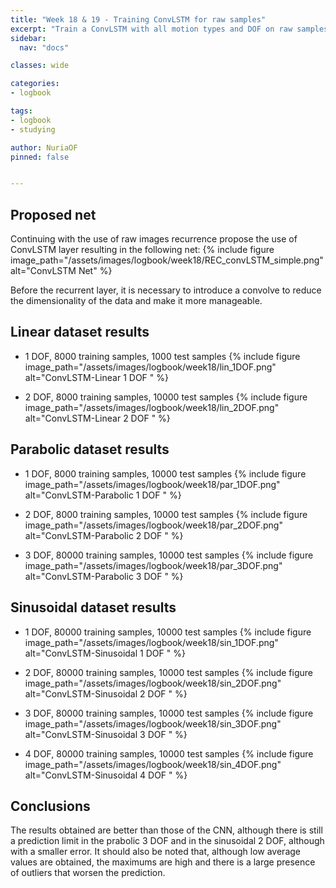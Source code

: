 ```yaml
---
title: "Week 18 & 19 - Training ConvLSTM for raw samples"
excerpt: "Train a ConvLSTM with all motion types and DOF on raw samples."
sidebar:
  nav: "docs"

classes: wide

categories:
- logbook

tags:
- logbook
- studying

author: NuriaOF
pinned: false


---
```



## Proposed net

Continuing with the use of raw images recurrence propose the use of ConvLSTM layer resulting in the following net:
{% include figure image_path="/assets/images/logbook/week18/REC_convLSTM_simple.png" alt="ConvLSTM Net" %}

Before the recurrent layer, it is necessary to introduce a convolve to reduce the dimensionality of the data and make it more manageable.

## Linear dataset results

- 1 DOF, 8000 training samples, 1000 test samples
{% include figure image_path="/assets/images/logbook/week18/lin_1DOF.png" alt="ConvLSTM-Linear 1 DOF " %}

- 2 DOF, 8000 training samples, 10000 test samples
{% include figure image_path="/assets/images/logbook/week18/lin_2DOF.png" alt="ConvLSTM-Linear 2 DOF " %}

## Parabolic dataset results

- 1 DOF, 8000 training samples, 10000 test samples
{% include figure image_path="/assets/images/logbook/week18/par_1DOF.png" alt="ConvLSTM-Parabolic 1 DOF " %}

- 2 DOF, 8000 training samples, 10000 test samples
{% include figure image_path="/assets/images/logbook/week18/par_2DOF.png" alt="ConvLSTM-Parabolic 2 DOF " %}

- 3 DOF, 80000 training samples, 10000 test samples
{% include figure image_path="/assets/images/logbook/week18/par_3DOF.png" alt="ConvLSTM-Parabolic 3 DOF " %}

## Sinusoidal dataset results

- 1 DOF, 80000 training samples, 10000 test samples
{% include figure image_path="/assets/images/logbook/week18/sin_1DOF.png" alt="ConvLSTM-Sinusoidal 1 DOF " %}

- 2 DOF, 80000 training samples, 10000 test samples
{% include figure image_path="/assets/images/logbook/week18/sin_2DOF.png" alt="ConvLSTM-Sinusoidal 2 DOF " %}

- 3 DOF, 80000 training samples, 10000 test samples
{% include figure image_path="/assets/images/logbook/week18/sin_3DOF.png" alt="ConvLSTM-Sinusoidal 3 DOF " %}

- 4 DOF, 80000 training samples, 10000 test samples
{% include figure image_path="/assets/images/logbook/week18/sin_4DOF.png" alt="ConvLSTM-Sinusoidal 4 DOF " %}

## Conclusions

The results obtained are better than those of the CNN, although there is still a prediction limit in the prabolic 3 DOF and in the sinusoidal 2 DOF, although with a smaller error. It should also be noted that, although low average values are obtained, the maximums are high and there is a large presence of outliers that worsen the prediction.
